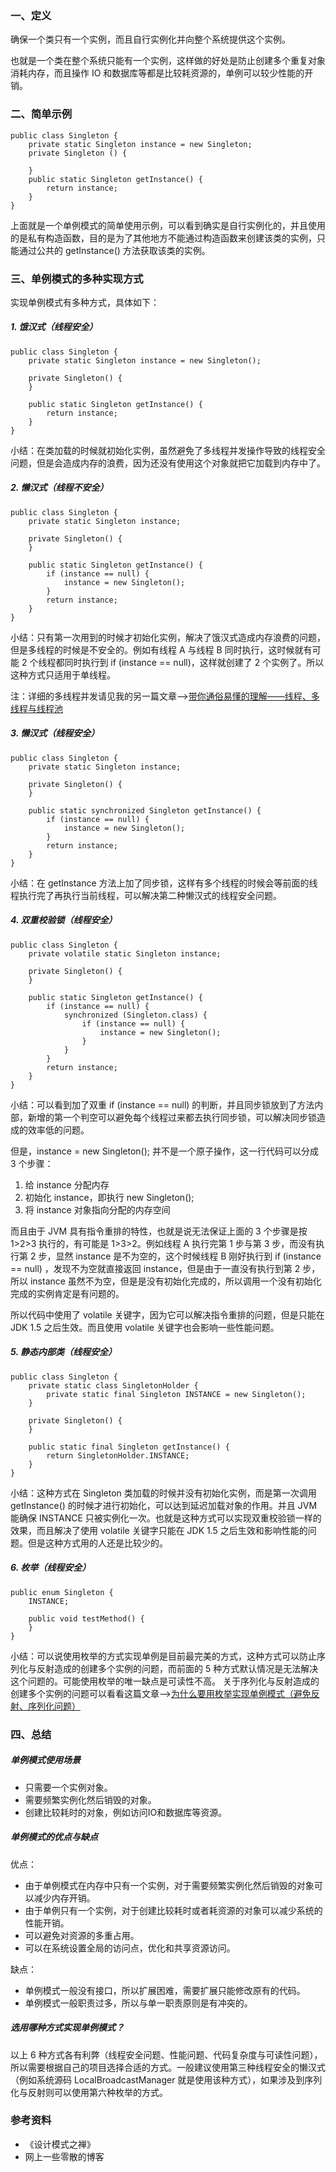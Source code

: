 ### 一、定义

确保一个类只有一个实例，而且自行实例化并向整个系统提供这个实例。  

也就是一个类在整个系统只能有一个实例，这样做的好处是防止创建多个重复对象消耗内存，而且操作 IO 和数据库等都是比较耗资源的，单例可以较少性能的开销。

### 二、简单示例

```
public class Singleton {
    private static Singleton instance = new Singleton;
    private Singleton () {
        
    }
    public static Singleton getInstance() {
        return instance;
    }
}
```

上面就是一个单例模式的简单使用示例，可以看到确实是自行实例化的，并且使用的是私有构造函数，目的是为了其他地方不能通过构造函数来创建该类的实例，只能通过公共的 getInstance() 方法获取该类的实例。

### 三、单例模式的多种实现方式

实现单例模式有多种方式，具体如下：

##### 1. 饿汉式（线程安全）

```
public class Singleton {
    private static Singleton instance = new Singleton();

    private Singleton() {
    }

    public static Singleton getInstance() {
        return instance;
    }
}
```

小结：在类加载的时候就初始化实例，虽然避免了多线程并发操作导致的线程安全问题，但是会造成内存的浪费，因为还没有使用这个对象就把它加载到内存中了。

##### 2. 懒汉式（线程不安全）

```
public class Singleton {
    private static Singleton instance;

    private Singleton() {
    }

    public static Singleton getInstance() {
        if (instance == null) {
            instance = new Singleton();
        }
        return instance;
    }
}
```

小结：只有第一次用到的时候才初始化实例，解决了饿汉式造成内存浪费的问题，但是多线程的时候是不安全的。例如有线程 A 与线程 B 同时执行，这时候就有可能 2 个线程都同时执行到 if (instance == null)，这样就创建了 2 个实例了。所以这种方式只适用于单线程。

注：详细的多线程并发请见我的另一篇文章-->[带你通俗易懂的理解——线程、多线程与线程池](https://github.com/wildma/AndroidNotes/blob/master/blogs/%E5%B8%A6%E4%BD%A0%E9%80%9A%E4%BF%97%E6%98%93%E6%87%82%E7%9A%84%E7%90%86%E8%A7%A3%E2%80%94%E2%80%94%E7%BA%BF%E7%A8%8B%E3%80%81%E5%A4%9A%E7%BA%BF%E7%A8%8B%E4%B8%8E%E7%BA%BF%E7%A8%8B%E6%B1%A0.md)

##### 3. 懒汉式（线程安全）

```
public class Singleton {
    private static Singleton instance;

    private Singleton() {
    }

    public static synchronized Singleton getInstance() {
        if (instance == null) {
            instance = new Singleton();
        }
        return instance;
    }
}
```

小结：在 getInstance 方法上加了同步锁，这样有多个线程的时候会等前面的线程执行完了再执行当前线程，可以解决第二种懒汉式的线程安全问题。

##### 4. 双重校验锁（线程安全）

```
public class Singleton {
    private volatile static Singleton instance;

    private Singleton() {
    }

    public static Singleton getInstance() {
        if (instance == null) {
            synchronized (Singleton.class) {
                if (instance == null) {
                    instance = new Singleton();
                }
            }
        }
        return instance;
    }
}
```

小结：可以看到加了双重 if (instance == null) 的判断，并且同步锁放到了方法内部，新增的第一个判空可以避免每个线程过来都去执行同步锁，可以解决同步锁造成的效率低的问题。  

但是，instance = new Singleton(); 并不是一个原子操作，这一行代码可以分成 3 个步骤：

1. 给 instance 分配内存
2. 初始化 instance，即执行 new  Singleton();
3. 将 instance 对象指向分配的内存空间  

而且由于 JVM 具有指令重排的特性，也就是说无法保证上面的 3 个步骤是按 1>2>3 执行的，有可能是 1>3>2。例如线程 A 执行完第 1 步与第 3 步，而没有执行第 2 步，显然 instance 是不为空的，这个时候线程 B 刚好执行到 if (instance == null) ，发现不为空就直接返回 instance，但是由于一直没有执行到第 2 步，所以 instance 虽然不为空，但是是没有初始化完成的，所以调用一个没有初始化完成的实例肯定是有问题的。  

所以代码中使用了 volatile 关键字，因为它可以解决指令重排的问题，但是只能在 JDK 1.5 之后生效。而且使用 volatile 关键字也会影响一些性能问题。

##### 5. 静态内部类（线程安全）

```
public class Singleton {
    private static class SingletonHolder {
        private static final Singleton INSTANCE = new Singleton();
    }

    private Singleton() {
    }

    public static final Singleton getInstance() {
        return SingletonHolder.INSTANCE;
    }
}
```

小结：这种方式在 Singleton 类加载的时候并没有初始化实例，而是第一次调用 getInstance() 的时候才进行初始化，可以达到延迟加载对象的作用。并且 JVM 能确保 INSTANCE 只被实例化一次。也就是这种方式可以实现双重校验锁一样的效果，而且解决了使用 volatile 关键字只能在 JDK 1.5 之后生效和影响性能的问题。但是这种方式用的人还是比较少的。

##### 6. 枚举（线程安全）

```
public enum Singleton {
    INSTANCE;

    public void testMethod() {
    }
}
```

小结：可以说使用枚举的方式实现单例是目前最完美的方式，这种方式可以防止序列化与反射造成的创建多个实例的问题，而前面的 5 种方式默认情况是无法解决这个问题的。可能使用枚举的唯一缺点是可读性不高。
关于序列化与反射造成的创建多个实例的问题可以看看这篇文章——>[为什么要用枚举实现单例模式（避免反射、序列化问题）](http://www.cnblogs.com/chiclee/p/9097772.html)

### 四、总结

##### 单例模式使用场景

- 只需要一个实例对象。
- 需要频繁实例化然后销毁的对象。
- 创建比较耗时的对象，例如访问IO和数据库等资源。

##### 单例模式的优点与缺点

优点：

- 由于单例模式在内存中只有一个实例，对于需要频繁实例化然后销毁的对象可以减少内存开销。
- 由于单例只有一个实例，对于创建比较耗时或者耗资源的对象可以减少系统的性能开销。
- 可以避免对资源的多重占用。
- 可以在系统设置全局的访问点，优化和共享资源访问。

缺点：

- 单例模式一般没有接口，所以扩展困难，需要扩展只能修改原有的代码。
- 单例模式一般职责过多，所以与单一职责原则是有冲突的。

##### 选用哪种方式实现单例模式？

以上 6 种方式各有利弊（线程安全问题、性能问题、代码复杂度与可读性问题），所以需要根据自己的项目选择合适的方式。一般建议使用第三种线程安全的懒汉式（例如系统源码 LocalBroadcastManager 就是使用该种方式），如果涉及到序列化与反射则可以使用第六种枚举的方式。

### 参考资料
- 《设计模式之禅》
- 网上一些零散的博客
